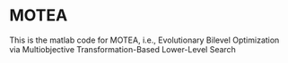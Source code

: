 # MOTEA
This is the matlab code for MOTEA, i.e., Evolutionary Bilevel Optimization via Multiobjective Transformation-Based Lower-Level Search
